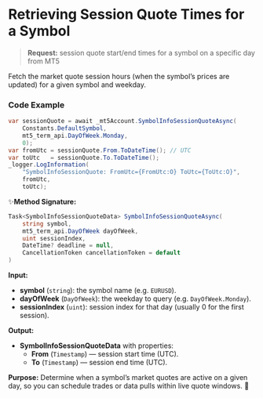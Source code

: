 # Retrieving Session Quote Times for a Symbol

> **Request:** session quote start/end times for a symbol on a specific day from MT5

Fetch the market quote session hours (when the symbol’s prices are updated) for a given symbol and weekday.

### Code Example

```csharp
var sessionQuote = await _mt5Account.SymbolInfoSessionQuoteAsync(
    Constants.DefaultSymbol,
    mt5_term_api.DayOfWeek.Monday,
    0);
var fromUtc = sessionQuote.From.ToDateTime(); // UTC
var toUtc   = sessionQuote.To.ToDateTime();
_logger.LogInformation(
    "SymbolInfoSessionQuote: FromUtc={FromUtc:O} ToUtc={ToUtc:O}",
    fromUtc,
    toUtc);
```

✨**Method Signature:**
```csharp
Task<SymbolInfoSessionQuoteData> SymbolInfoSessionQuoteAsync(
    string symbol,
    mt5_term_api.DayOfWeek dayOfWeek,
    uint sessionIndex,
    DateTime? deadline = null,
    CancellationToken cancellationToken = default
)
```

 **Input:**
* **symbol** (`string`): the symbol name (e.g. `EURUSD`).
* **dayOfWeek** (`DayOfWeek`): the weekday to query (e.g. `DayOfWeek.Monday`).
* **sessionIndex** (`uint`): session index for that day (usually 0 for the first session).

 **Output:**
* **SymbolInfoSessionQuoteData** with properties:
    * **From** (`Timestamp`) — session start time (UTC).
    * **To** (`Timestamp`) — session end time (UTC).

**Purpose:** Determine when a symbol’s market quotes are active on a given day, so you can schedule trades or data pulls within live quote windows. 🚀



    
